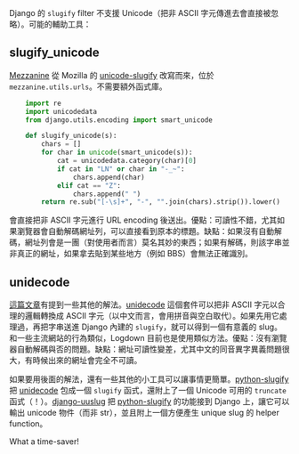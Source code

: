Django 的 `slugify` filter 不支援 Unicode（把非 ASCII 字元傳進去會直接被忽略）。可能的輔助工具：

## slugify_unicode

[Mezzanine] 從 Mozilla 的 [unicode-slugify] 改寫而來，位於 `mezzanine.utils.urls`。不需要額外函式庫。

```python
    import re
    import unicodedata
    from django.utils.encoding import smart_unicode

    def slugify_unicode(s):
        chars = []
        for char in unicode(smart_unicode(s)):
            cat = unicodedata.category(char)[0]
            if cat in "LN" or char in "-_~":
                chars.append(char)
            elif cat == "Z":
                chars.append(" ")
        return re.sub("[-\s]+", "-", "".join(chars).strip()).lower()
```

會直接把非 ASCII 字元進行 URL encoding 後送出。優點：可讀性不錯，尤其如果瀏覽器會自動解碼網址列，可以直接看到原本的標題。缺點：如果沒有自動解碼，網址列會是一團（對使用者而言）莫名其妙的東西；如果有解碼，則該字串並非真正的網址，如果拿去貼到某些地方（例如 BBS）會無法正確識別。

## unidecode

[這篇文章](http://stackoverflow.com/questions/702337/)有提到一些其他的解法。[unidecode] 這個套件可以把非 ASCII 字元以合理的邏輯轉換成 ASCII 字元（以中文而言，會用拼音與空白取代）。如果先用它處理過，再把字串送進 Django 內建的 `slugify`，就可以得到一個有意義的 slug。和一些主流網站的行為類似，Logdown 目前也是使用類似方法。優點：沒有瀏覽器自動解碼與否的問題。缺點：網址可讀性變差，尤其中文的同音異字異義問題很大，有時候出來的網址會完全不可讀。

如果要用後面的解法，還有一些其他的小工具可以讓事情更簡單。[python-slugify] 把 [unidecode] 包成一個 `slugify` 函式，還附上了一個 Unicode 可用的 `truncate` 函式（！）。[django-uuslug] 把 [python-slugify] 的功能接到 Django 上，讓它可以輸出 unicode 物件（而非 str），並且附上一個方便產生 unique slug 的 helper function。

What a time-saver!


[Mezzanine]: http://mezzanine.jupo.org
[unicode-slugify]: https://github.com/mozilla/unicode-slugify
[unidecode]: https://pypi.python.org/pypi/Unidecode
[python-slugify]: https://pypi.python.org/pypi/python-slugify
[django-uuslug]: https://pypi.python.org/pypi/django-uuslug